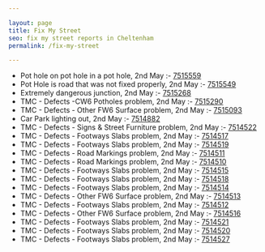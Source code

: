 ```yaml
---

layout: page
title: Fix My Street
seo: fix my street reports in Cheltenham
permalink: /fix-my-street

---
```


<!-- fix_marker starts -->

- Pot hole on pot hole in a pot hole, 2nd May :- [7515559](https://www.fixmystreet.com/report/7515559)
- Pot Hole is road that was not fixed properly, 2nd May :- [7515549](https://www.fixmystreet.com/report/7515549)
- Extremely dangerous junction, 2nd May :- [7515268](https://www.fixmystreet.com/report/7515268)
- TMC - Defects -CW6 Potholes  problem, 2nd May :- [7515290](https://www.fixmystreet.com/report/7515290)
- TMC - Defects - Other FW6  Surface problem, 2nd May :- [7515093](https://www.fixmystreet.com/report/7515093)
- Car Park lighting out, 2nd May :- [7514882](https://www.fixmystreet.com/report/7514882)
- TMC - Defects - Signs & Street Furniture problem, 2nd May :- [7514522](https://www.fixmystreet.com/report/7514522)
- TMC - Defects - Footways Slabs problem, 2nd May :- [7514517](https://www.fixmystreet.com/report/7514517)
- TMC - Defects - Footways Slabs problem, 2nd May :- [7514519](https://www.fixmystreet.com/report/7514519)
- TMC - Defects - Road Markings problem, 2nd May :- [7514511](https://www.fixmystreet.com/report/7514511)
- TMC - Defects - Road Markings problem, 2nd May :- [7514510](https://www.fixmystreet.com/report/7514510)
- TMC - Defects - Footways Slabs problem, 2nd May :- [7514515](https://www.fixmystreet.com/report/7514515)
- TMC - Defects - Footways Slabs problem, 2nd May :- [7514518](https://www.fixmystreet.com/report/7514518)
- TMC - Defects - Footways Slabs problem, 2nd May :- [7514514](https://www.fixmystreet.com/report/7514514)
- TMC - Defects - Other FW6  Surface problem, 2nd May :- [7514513](https://www.fixmystreet.com/report/7514513)
- TMC - Defects - Footways Slabs problem, 2nd May :- [7514512](https://www.fixmystreet.com/report/7514512)
- TMC - Defects - Other FW6  Surface problem, 2nd May :- [7514516](https://www.fixmystreet.com/report/7514516)
- TMC - Defects - Footways Slabs problem, 2nd May :- [7514521](https://www.fixmystreet.com/report/7514521)
- TMC - Defects - Footways Slabs problem, 2nd May :- [7514520](https://www.fixmystreet.com/report/7514520)
- TMC - Defects - Footways Slabs problem, 2nd May :- [7514527](https://www.fixmystreet.com/report/7514527)

<!-- fix_marker ends -->